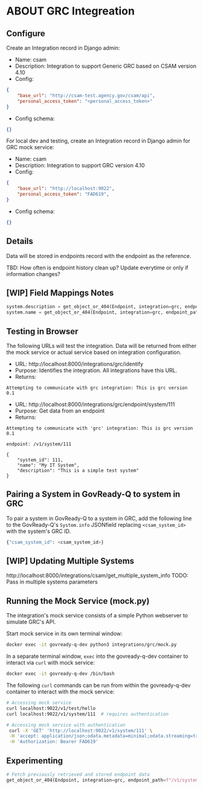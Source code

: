 # ABOUT GRC Integreation


## Configure

Create an Integration record in Django admin:

- Name: csam
- Description: Integration to support Generic GRC based on CSAM version 4.10
- Config:
```json
{
    "base_url": "http://csam-test.agency.gov/csam/api",
    "personal_access_token": "<personal_access_token>"
}
```
- Config schema:
```json
{}
```

For local dev and testing, create an Integration record in Django admin for GRC mock service:

- Name: csam
- Description: Integration to support GRC version 4.10
- Config:
```json
{
    "base_url": "http://localhost:9022",
    "personal_access_token": "FAD619",
}
```
- Config schema:
```json
{}
```

## Details

Data will be stored in endpoints record with the endpoint as the reference.

TBD: How often is endpoint history clean up? Update everytime or only if information changes?

## [WIP] Field Mappings Notes

```python
system.description = get_object_or_404(Endpoint, integration=grc, endpoint_path=f'/system/{grc_system_id}').data['description']
system.name = get_object_or_404(Endpoint, integration=grc, endpoint_path=f'/system/{csam_system_id}').data['name']
```
## Testing in Browser

The following URLs will test the integration. Data will be returned from either the mock service or actual service based on integration configuration.

- URL: http://localhost:8000/integrations/grc/identify 
- Purpose: Identifies the integration. All integrations have this URL.
- Returns:
```text
Attempting to communicate with grc integration: This is grc version 0.1
```

- URL: http://localhost:8000/integrations/grc/endpoint/system/111
- Purpose: Get data from an endpoint
- Returns: 
```text
Attempting to communicate with 'grc' integration: This is grc version 0.1

endpoint: /v1/system/111

{
    "system_id": 111,
    "name": "My IT System",
    "description": "This is a simple test system"
}
```

## Pairing a System in GovReady-Q to system in GRC

To pair a system in GovReady-Q to a system in GRC, add the following line to the GovReady-Q's `System.info` JSONfield replacing `<csam_system_id>` with the system's GRC ID.

```bash
{"csam_system_id": <csam_system_id>}
```

## [WIP] Updating Multiple Systems

http://localhost:8000/integrations/csam/get_multiple_system_info
TODO: Pass in multiple systems parameters

## Running the Mock Service (mock.py)

The integration's mock service consists of a simple Python webserver to simulate GRC's API.

Start mock service in its own terminal window:

```bash
docker exec -it govready-q-dev python3 integrations/grc/mock.py
```

In a separate terminal window, `exec` into the govready-q-dev container to interact via `curl` with mock service:

```bash
docker exec -it govready-q-dev /bin/bash 
```

The following `curl` commands can be run from within the govready-q-dev container to interact with the mock service:

```bash
# Accessing mock service
curl localhost:9022/v1/test/hello
curl localhost:9022/v1/system/111  # requires authentication

# Accessing mock service with authentication
 curl -X 'GET' 'http://localhost:9022/v1/system/111' \
 -H 'accept: application/json;odata.metadata=minimal;odata.streaming=true' \
 -H 'Authorization: Bearer FAD619'
```

## Experimenting

```python
# Fetch previously retrieved and stored endpoint data
get_object_or_404(Endpoint, integration=grc, endpoint_path=f"/v1/system/222").data["name"]

```
